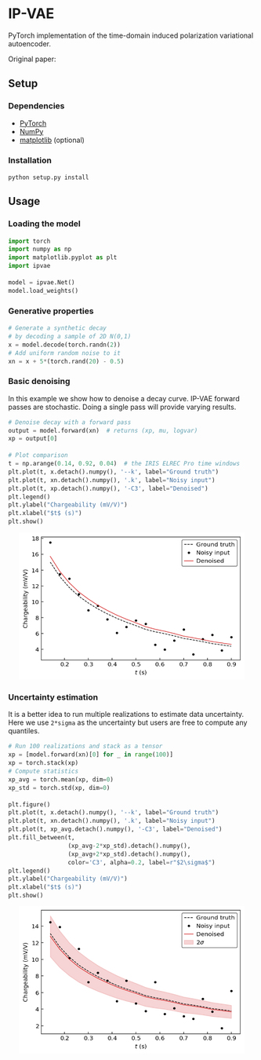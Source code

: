 # IP-VAE
PyTorch implementation of the time-domain induced polarization variational autoencoder.

Original paper:

## Setup

### Dependencies
- [PyTorch](https://pytorch.org/)
- [NumPy](https://numpy.org/)
- [matplotlib](https://matplotlib.org/) (optional)

### Installation
```console
python setup.py install
```

## Usage

### Loading the model
```python
import torch
import numpy as np
import matplotlib.pyplot as plt
import ipvae

model = ipvae.Net()
model.load_weights()
```

### Generative properties
```python
# Generate a synthetic decay
# by decoding a sample of 2D N(0,1)
x = model.decode(torch.randn(2))
# Add uniform random noise to it
xn = x + 5*(torch.rand(20) - 0.5)
```

### Basic denoising
In this example we show how to denoise a decay curve. IP-VAE forward passes are stochastic. Doing a single pass will provide varying results.
```python
# Denoise decay with a forward pass
output = model.forward(xn)  # returns (xp, mu, logvar)
xp = output[0]

# Plot comparison
t = np.arange(0.14, 0.92, 0.04)  # the IRIS ELREC Pro time windows
plt.plot(t, x.detach().numpy(), '--k', label="Ground truth")
plt.plot(t, xn.detach().numpy(), '.k', label="Noisy input")
plt.plot(t, xp.detach().numpy(), '-C3', label="Denoised")
plt.legend()
plt.ylabel("Chargeability (mV/V)")
plt.xlabel("$t$ (s)")
plt.show()
```

<p align="center">
  <img width="460" height="300" src="./figures/example-1.png">
</p>

### Uncertainty estimation
It is a better idea to run multiple realizations to estimate data uncertainty. Here we use `2*sigma` as the uncertainty but users are free to compute any quantiles.

```python
# Run 100 realizations and stack as a tensor
xp = [model.forward(xn)[0] for _ in range(100)]
xp = torch.stack(xp)
# Compute statistics
xp_avg = torch.mean(xp, dim=0)
xp_std = torch.std(xp, dim=0)

plt.figure()
plt.plot(t, x.detach().numpy(), '--k', label="Ground truth")
plt.plot(t, xn.detach().numpy(), '.k', label="Noisy input")
plt.plot(t, xp_avg.detach().numpy(), '-C3', label="Denoised")
plt.fill_between(t,
                 (xp_avg-2*xp_std).detach().numpy(),
                 (xp_avg+2*xp_std).detach().numpy(),
                 color='C3', alpha=0.2, label=r"$2\sigma$")
plt.legend()
plt.ylabel("Chargeability (mV/V)")
plt.xlabel("$t$ (s)")
plt.show()
```

<p align="center">
  <img width="460" height="300" src="./figures/example-2.png">
</p>
